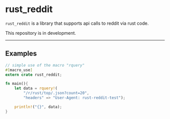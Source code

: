 # rust_reddit

`rust_reddit` is a library that supports api calls to reddit via rust code.

This repository is in development.

---
## Examples

```rust
// simple use of the macro "rquery"
#[macro_use]
extern crate rust_reddit;

fn main(){
    let data = rquery!(
        "/r/rust/top/.json?count=20",
        "headers" => "User-Agent: rust-reddit-test");

    println!("{}", data);
}

```

